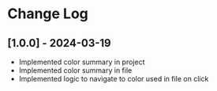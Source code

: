 # Change Log

## [1.0.0] - 2024-03-19
- Implemented color summary in project
- Implemented color summary in file
- Implemented logic to navigate to color used in file on click
